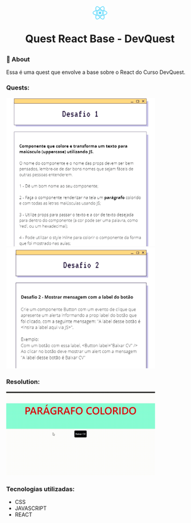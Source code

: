 <h1 align='center'>
    <img src='./src/assets/React-icon.svg.png' width='40px'/>
    <p>Quest React Base - DevQuest</p>
</h1>

### 📖 About

Essa é uma quest que envolve a base sobre o React do Curso DevQuest.

### Quests:
<div>
    <img src='./src/assets/desafio1.png' width='400px'/>
    <img src='./src/assets/desafio2.png' width='400px'/>
</div>

### Resolution:
<div>
    <img src='./src/assets/resolucao.gif' width='400px'/>
</div>

### Tecnologias utilizadas:
<div>
    <ul>
        <li>CSS</li>
        <li>JAVASCRIPT</li>
        <li>REACT</li>
    </ul>
</div>